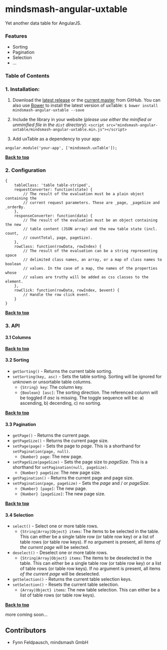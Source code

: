 # mindsmash-angular-uxtable
Yet another data table for AngularJS.

### Features

* Sorting
* Pagination
* Selection
* ...

### Table of Contents

### 1. Installation:

   1. Download the [latest release](https://github.com/mindsmash/mindsmash-angular-uxtable/releases) or the [current master](https://github.com/mindsmash/mindsmash-angular-uxtable/archive/master.zip) from GitHub. You can also use [Bower](http://bower.io) to install the latest version of uxTable:
    ```
    $ bower install mindsmash-angular-uxtable --save
    ```
    
   2. Include the library in your website (*please use either the minified or unminified file in the `dist` directory*):
    ```
    <script src="mindsmash-angular-uxtable/mindsmash-angular-uxtable.min.js"></script>
    ```
    
   3. Add uxTable as a dependency to your app:
   ```
   angular.module('your-app', ['mindsmash.uxTable']);
   ```

**[Back to top](#table-of-contents)**

### 2. Configuration

```
{
    tableClass: 'table table-striped',
    requestConverter: function(state) {
        // The result of the evaluation must be a plain object containing the
        // current request parameters. These are _page, _pageSize and _orderBy.
    },
    responseConverter: function(data) {
        // The result of the evaluation must be an object containing the new
        // table content (JSON array) and the new table state (incl. count,
        // countTotal, page, pageSize).
    },
    rowClass: function(rowData, rowIndex) {
        // The result of the evaluation can be a string representing space
        // delimited class names, an array, or a map of class names to boolean
        // values. In the case of a map, the names of the properties whose
        // values are truthy will be added as css classes to the element.
    },
    rowClick: function(rowData, rowIndex, $event) {
        // Handle the row click event.
    }
}
```

**[Back to top](#table-of-contents)**

### 3. API

#### 3.1 Columns



**[Back to top](#table-of-contents)**

#### 3.2 Sorting

* `getSorting()` - Returns the current table sorting.
* `setSorting(key, asc)` - Sets the table sorting. Sorting will be ignored for unknown or unsortable table columns.
  * `{String} key`: The column key.
  * `{Boolean} [asc]`: The sorting direction. The referenced column will be toggled if *asc* is missing. The toggle sequence will be: a) ascending, b) decending, c) no sorting.

**[Back to top](#table-of-contents)**

#### 3.3 Pagination

* `getPage()` - Returns the current page.
* `getPageSize()` - Returns the current page size.
* `setPage(page)` - Sets the page to *page*. This is a shorthand for `setPagination(page, null)`.
  * `{Number} page`: The new page.
* `setPageSize(pageSize)` - Sets the page size to *pageSize*. This is a shorthand for `setPagination(null, pageSize)`.
  * `{Number} pageSize`: The new page size.
* `getPagination()` - Returns the current page and page size.
* `setPagination(page, pageSize)` - Sets the *page* and / or *pageSize*.
  * `{Number} [page]`: The new page.
  * `{Number} [pageSize]`: The new page size.

**[Back to top](#table-of-contents)**

#### 3.4 Selection

* `select()` - Select one or more table rows.
  * `{String|Array|Object} items`: The items to be selected in the table. This can either be a single table row (or table row key) or a list of table rows (or table row keys). If no argument is present, all items *of the current page* will be selected.
* `deselect()` - Deselect one or more table rows.
  * `{String|Array|Object} items`: The items to be deselected in the table. This can either be a single table row (or table row key) or a list of table rows (or table row keys). If no argument is present, all items *of the current page* will be deselected.
* `getSelection()` - Returns the current table selection keys.
* `setSelection()` - Resets the current table selection.
  * `{Array|Object} items`: The new table selection. This can either be a list of table rows (or table row keys).

**[Back to top](#table-of-contents)**







more coming soon...

## Contributors

   * Fynn Feldpausch, mindsmash GmbH
